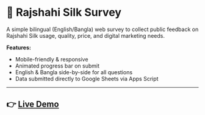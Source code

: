 # 🧵 Rajshahi Silk Survey

A simple bilingual (English/Bangla) web survey to collect public feedback on Rajshahi Silk usage, quality, price, and digital marketing needs.

**Features:**
- Mobile-friendly & responsive
- Animated progress bar on submit
- English & Bangla side-by-side for all questions
- Data submitted directly to Google Sheets via Apps Script

---

## 👉 [Live Demo](https://research-team08.github.io/rajshahi-silk/)
